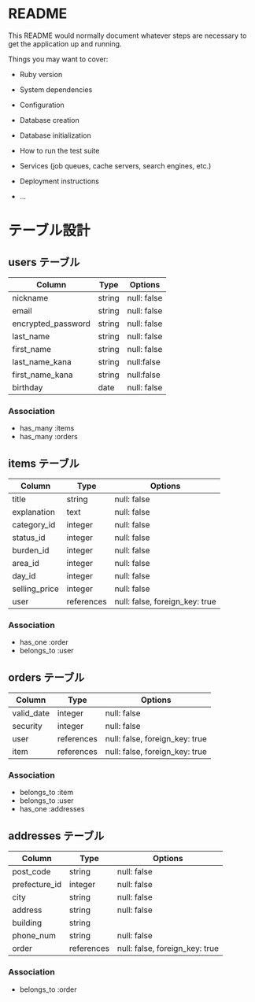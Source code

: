 # README

This README would normally document whatever steps are necessary to get the
application up and running.

Things you may want to cover:

* Ruby version

* System dependencies

* Configuration

* Database creation

* Database initialization

* How to run the test suite

* Services (job queues, cache servers, search engines, etc.)

* Deployment instructions

* ...

# テーブル設計

## users テーブル

| Column           |    Type     |  Options         |
| ---------------- | ----------- | ---------------- |
| nickname         |   string    |  null: false     |
| email            |  string     |  null: false     |
|encrypted_password|  string     |  null: false     |
|  last_name       |  string     |  null: false     |
|  first_name      |  string     |  null: false     |
|  last_name_kana  |  string     |  null:false      |
|  first_name_kana |  string     |  null:false      |
|  birthday        |  date       |  null: false     |

### Association

- has_many :items
- has_many :orders

## items テーブル
 
| Column           |    Type     |  Options                      |
| ---------------- | ----------- | ------------------------------|
| title            | string      | null: false                   |
| explanation      | text        | null: false                   |
| category_id      |  integer    | null: false                   |
| status_id        |  integer    | null: false                   |
| burden_id        |  integer    | null: false                   |
|  area_id         |  integer    | null: false                   |
| day_id           |  integer    | null: false                   |
|  selling_price   |  integer    |  null: false                  |
|   user           |  references | null: false, foreign_key: true|


### Association

- has_one :order
- belongs_to :user

## orders テーブル

| Column           |    Type     |  Options                      |
| ---------------- | ----------- | ------------------------------|
|  valid_date      |  integer    |  null: false                  |
|  security        |  integer    | null: false                   |
|  user            | references  | null: false, foreign_key: true|
|  item            | references  | null: false, foreign_key: true|

### Association

- belongs_to :item
- belongs_to :user
- has_one :addresses


## addresses テーブル

| Column           |    Type     |  Options                      |
| ---------------- | ----------- | ------------------------------|
| post_code        | string      |  null: false                  |
| prefecture_id    | integer     |  null: false                  |
| city             | string      | null: false                   |
| address          |  string     |  null: false                  |
| building         |  string     |                               |
| phone_num        |  string     |  null: false                  |
| order            | references  | null: false, foreign_key: true|


### Association

- belongs_to :order

